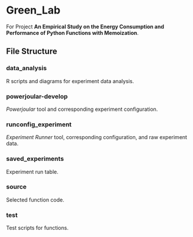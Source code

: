 # Green_Lab
For Project **An Empirical Study on the Energy Consumption and Performance of Python Functions with Memoization**.

## File Structure
### data_analysis
R scripts and diagrams for experiment data analysis.

### powerjoular-develop
*Powerjoular* tool and corresponding experiment configuration.

### runconfig_experiment
*Experiment Runner* tool, corresponding configuration, and raw experiment data.

### saved_experiments
Experiment run table.

### source
Selected function code.

### test
Test scripts for functions.
